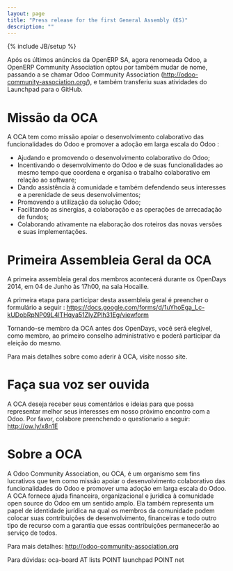 ```yaml
---
layout: page
title: "Press release for the first General Assembly (ES)"
description: ""
---
```

{% include JB/setup %}

Após os últimos anúncios da OpenERP SA, agora renomeada Odoo, a OpenERP Community Association optou por também mudar de nome, passando a se chamar Odoo Community Association (<a href="http://odoo-community-association.org">http://odoo-community-association.org/</a>), e também transferiu suas atividades do Launchpad para o GitHub.

# Missão da OCA

A OCA tem como missão apoiar o desenvolvimento colaborativo das funcionalidades do Odoo e promover a adoção em larga escala do Odoo :

+ Ajudando e promovendo o desenvolvimento colaborativo do Odoo;
+ Incentivando o desenvolvimento do Odoo e de suas funcionalidades ao mesmo tempo que coordena e organisa o trabalho colaborativo em relação ao software;
+ Dando assistência à comunidade e também defendendo seus interesses e a perenidade de seus desenvolvimentos;
+ Promovendo a utilização da solução Odoo;
+ Facilitando as sinergias, a colaboração e as operações de arrecadação de fundos;
+ Colaborando ativamente na elaboração dos roteiros das novas versões e suas implementações.

# Primeira Assembleia Geral da OCA

A primeira assembleia geral dos membros acontecerá durante os OpenDays 2014, em 04 de Junho às 17h00, na sala Hocaille.

A primeira etapa para participar desta assembleia geral é preencher o formulário a seguir : <a href="https://docs.google.com/forms/d/1uYhoEga_Lc-kUDobRpNP09L4lTHqya51ZlyZPlh31Eg/viewform">https://docs.google.com/forms/d/1uYhoEga_Lc-kUDobRpNP09L4lTHqya51ZlyZPlh31Eg/viewform</a>

Tornando-se membro da OCA antes dos OpenDays, você será elegível, como membro, ao primeiro conselho administrativo e poderá participar da eleição do mesmo.

Para mais detalhes sobre como aderir à OCA, visite nosso site.

# Faça sua voz ser ouvida

A OCA deseja receber seus comentários e ideias para que possa representar melhor seus interesses em nosso próximo encontro com a Odoo. Por favor, colabore preenchendo o questionario a seguir: <a href="http://ow.ly/x8n1E">http://ow.ly/x8n1E</a>

# Sobre a OCA

A Odoo Community Association, ou OCA, é um organismo sem fins lucrativos que tem como missão apoiar o desenvolvimento colaborativo das funcionalidades do Odoo e promover uma adoção em larga escala do Odoo. A OCA fornece ajuda financeira, organizacional e jurídica à comunidade open source do Odoo em um sentido amplo. Ela também representa um papel de identidade jurídica na qual os membros da comunidade podem colocar suas contribuições de desenvolvimento, financeiras e todo outro tipo de recurso com a garantia que essas contribuições permanecerão ao serviço de todos.

Para mais detalhes: <a href="http://odoo-community-association.org">http://odoo-community-association.org</a>

Para dúvidas: oca-board AT lists POINT launchpad POINT net
